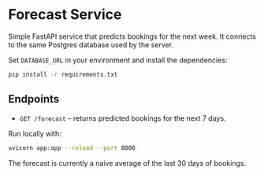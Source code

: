 # Forecast Service

Simple FastAPI service that predicts bookings for the next week.
It connects to the same Postgres database used by the server.

Set `DATABASE_URL` in your environment and install the dependencies:

```bash
pip install -r requirements.txt
```

## Endpoints

- `GET /forecast` – returns predicted bookings for the next 7 days.

Run locally with:

```bash
uvicorn app:app --reload --port 8000
```

The forecast is currently a naive average of the last 30 days of bookings.
